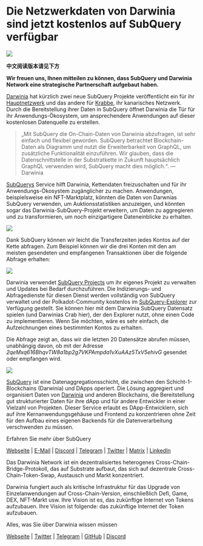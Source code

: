 # Die Netzwerkdaten von Darwinia sind jetzt kostenlos auf SubQuery verfügbar

![](https://miro.medium.com/max/1400/0*7_sagAfI_wTKePuH)

**中文阅读版本请见下方**

**Wir freuen uns, Ihnen mitteilen zu können, dass SubQuery und Darwinia Network eine strategische Partnerschaft aufgebaut haben.**

[Darwinia](https://darwinia.network/) hat kürzlich zwei neue SubQuery Projekte veröffentlicht ein für ihr [Hauptnetzwerk](https://explorer.subquery.network/subquery/darwinia-network/darwinia) und das andere für [Krabbe](https://explorer.subquery.network/subquery/darwinia-network/crab), ihr kanarisches Netzwerk. Durch die Bereitstellung ihrer Daten in SubQuery öffnet Darwinia die Tür für ihr Anwendungs-Ökosystem, um ansprechendere Anwendungen auf dieser kostenlosen Datenquelle zu erstellen.

> „Mit SubQuery die On-Chain-Daten von Darwinia abzufragen, ist sehr einfach und flexibel geworden. SubQuery betrachtet Blockchain-Daten als Diagramm und nutzt die Erweiterbarkeit von GraphQL, um zusätzliche Funktionalität einzuführen. Wir glauben, dass die Datenschnittstelle in der Substratkette in Zukunft hauptsächlich GraphQL verwenden wird, SubQuery macht dies möglich.“. — Darwinia

[SubQuerys](https://subquery.network/) Service hilft Darwinia, Kettendaten freizuschalten und für ihr Anwendungs-Ökosystem zugänglicher zu machen. Anwendungen, beispielsweise ein NFT-Marktplatz, könnten die Daten von Darwnias SubQuery verwenden, um Auktionsstatistiken anzuzeigen, und könnten sogar das Darwinia-SubQuery-Projekt erweitern, um Daten zu aggregieren und zu transformieren, um noch einzigartigere Dateneinblicke zu erhalten.

![](https://miro.medium.com/max/1400/0*n2sGrQWOkIFXxMnq)

Dank SubQuery können wir leicht die Transferzeiten jedes Kontos auf der Kette abfragen. Zum Beispiel können wir die drei Konten mit den am meisten gesendeten und empfangenen Transaktionen über die folgende Abfrage erhalten:

![](https://miro.medium.com/max/1400/0*gfS6ksjUL9fR9XA7)

Darwinia verwendet [SubQuery Projects](https://project.subquery.network/) um ihr eigenes Projekt zu verwalten und Updates bei Bedarf durchzuführen. Die Indizierungs- und Abfragedienste für diesen Dienst werden vollständig von SubQuery verwaltet und der Polkadot-Community kostenlos im [SubQuery-Explorer](https://explorer.subquery.network/) zur Verfügung gestellt. Sie können hier mit dem Darwinia SubQuery Datensatz spielen (und Darwinias Crab hier), der den Explorer nutzt, ohne einen Code zu implementieren. Wenn Sie möchten, wäre es sehr einfach, die Aufzeichnungen eines bestimmten Kontos zu erhalten.

Die Abfrage zeigt an, dass wir die letzten 20 Datensätze abrufen müssen, unabhängig davon, ob mit der Adresse _2qeMxq616BhqvTW8a1bp2g7VKPAmpda1vXuAAz5TxV5ehivG_ gesendet oder empfangen wird.

![](https://miro.medium.com/max/1400/0*z-9giNk4RnhxliYy)

[SubQuery](https://subquery.network/) ist eine Datenaggregationsschicht, die zwischen den Schicht-1-Blockchains (Darwinia) und DApps operiert. Die Lösung aggregiert und organisiert Daten von [Darwinia](https://darwinia.network/) und anderen Blockchains, die Bereitstellung gut strukturierter Daten für ihre dApp und für andere Entwickler in einer Vielzahl von Projekten. Dieser Service erlaubt es DApp-Entwicklern, sich auf ihre Kernanwendungsgehäuse und Frontend zu konzentrieren ohne Zeit für den Aufbau eines eigenen Backends für die Datenverarbeitung verschwenden zu müssen.

Erfahren Sie mehr über SubQuery

[Webseite](https://subquery.network/) | [E-Mail](mailto:hello@subquery.network) | [Discord](https://discord.com/invite/78zg8aBSMG) | [Telegram](https://t.me/subquerynetwork) | [Twitter](https://twitter.com/subquerynetwork) | [Matrix](https://matrix.to/#/#subquery:matrix.org) | [LinkedIn](https://www.linkedin.com/company/subquery)

Das Darwinia Network ist ein dezentralisiertes heterogenes Cross-Chain-Bridge-Protokoll, das auf Substrate aufbaut, das sich auf dezentrale Cross-Chain-Token-Swap, Austausch und Markt konzentriert.

Darwinia fungiert auch als kritische Infrastruktur für das Upgrade von Einzelanwendungen auf Cross-Chain-Version, einschließlich Defi, Game, DEX, NFT-Markt usw. Ihre Vision ist es, das zukünftige Internet von Tokens aufzubauen. Ihre Vision ist folgende: das zukünftige Internet der Token aufzubauen.

Alles, was Sie über Darwinia wissen müssen

[Webseite](https://darwinia.network/) | [Twitter](https://twitter.com/DarwiniaNetwork) | [Telegram](https://t.me/DarwiniaNetwork) | [GitHub](https://github.com/darwinia-network) | [Discord](https://discord.gg/KMZVeyM)